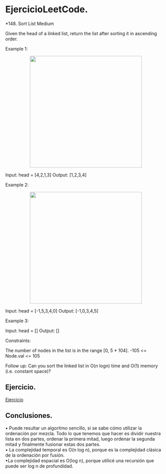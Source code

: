 # EjercicioLeetCode.

*148. Sort List
Medium

Given the head of a linked list, return the list after sorting it in ascending order.

Example 1:

<p align="center"><img src="https://assets.leetcode.com/uploads/2020/09/14/sort_list_1.jpg" height="350px"></p>

Input: head = [4,2,1,3]
Output: [1,2,3,4]

Example 2:

<p align="center"><img src="https://assets.leetcode.com/uploads/2020/09/14/sort_list_2.jpg" height="350px"></p>

Input: head = [-1,5,3,4,0]
Output: [-1,0,3,4,5]

Example 3:

Input: head = []
Output: []
 
Constraints:

The number of nodes in the list is in the range [0, 5 * 104].
-105 <= Node.val <= 105
 
Follow up: Can you sort the linked list in O(n logn) time and O(1) memory (i.e. constant space)?

## Ejercicio.

[Ejercicio](https://leetcode.com/problems/sort-list/) 


## Conclusiones.
•	Puede resultar un algoritmo sencillo, si se sabe cómo utilizar la ordenación por mezcla. Todo lo que tenemos que hacer es dividir nuestra lista en dos partes, ordenar la primera mitad, luego ordenar la segunda mitad y finalmente fusionar estas dos partes.                                                                         
•	La complejidad temporal es O(n log n), porque es la complejidad clásica de la ordenación por fusión.                                                                  
•La complejidad espacial es O(log n), porque utilicé una recursión que puede ser log n de profundidad.





